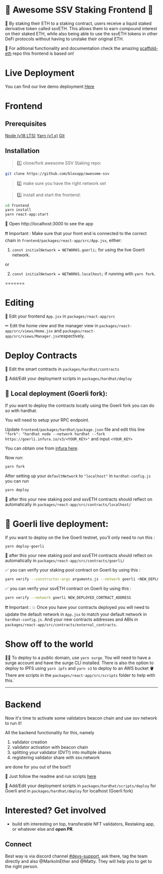 # 🥩 Awesome SSV Staking Frontend 🥩

🚀 By staking their ETH to a staking contract, users receive a liquid staked derivative token called ssvETH. This allows them to earn compound interest on their staked ETH, while also being able to use the ssvETH tokens in other DeFi protocols without having to unstake their original ETH.

🙏 For aditional functionality and documentation check the amazing [scaffold-eth](https://github.com/scaffold-eth/scaffold-eth) repo this frontend is based on!

# Live Deployment

You can find our live demo deployment [Here](https://awesome-ssv-staking.surge.sh)

# Frontend

## Prerequisites

[Node (v18 LTS)](https://nodejs.org/en/download/)
[Yarn (v1.x)](https://classic.yarnpkg.com/en/docs/install/)
[Git](https://git-scm.com/downloads)

## Installation

> 1️⃣ clone/fork awesome SSV Staking repo:

```bash
git clone https://github.com/bloxapp/awesome-ssv
```
> 2️⃣ make sure you have the right network set

> 3️⃣ install and start the frontend:

```bash
cd frontend
yarn install
yarn react-app:start
```

📱 Open http://localhost:3000 to see the app

❗❗ Important : Make sure that your front end is connected to the correct chain in `frontend/packages/react-app/src/App.jsx`, either:

1. `const initialNetwork = NETWORKS.goerli;` for using the live Goerli network.

or

2. `const initialNetwork = NETWORKS.localhost;` if running with `yarn fork`.

=======
# Editing

📝 Edit your frontend `App.jsx` in `packages/react-app/src`

✏ Edit the home view and the manager view in  `packages/react-app/src/views/Home.jsx` and `packages/react-app/src/views/Manager.jsx`respectively.  


# Deploy Contracts

🔏 Edit the smart contracts in `packages/hardhat/contracts`

💼 Add/Edit your deployment scripts in `packages/hardhat/deploy`

## 🚨 Local deployment (Goerli fork):

If you want to deploy the contracts locally using the Goerli fork you can do so with hardhat.

You will need to setup your RPC endpoint.

Update `frontend/packages/hardhat/package.json` file and edit this line `"fork": "hardhat node --network hardhat --fork https://goerli.infura.io/v3/<YOUR_KEY>"` and input `<YOUR_KEY>`

You can obtain one from [infura here](https://app.infura.io/).

Now run:

```bash
yarn fork
```

After setting up your `defaultNetwork` to `"localhost"` in `hardhat-config.js` you can run

```bash
yarn deploy
```
🎇 after this your new staking pool and ssvETH contracts should reflect on automatically in `packages/react-app/src/contracts/localhost/`

# 🚨 Goerli live deployment:

If you want to deploy on the live Goerli testnet, you'll only need to run this :

```bash
yarn deploy-goerli
```
🎇 after this your new staking pool and ssvETH contracts should reflect on automatically in `packages/react-app/src/contracts/goerli/`


✅ you can verify your staking pool contract on Goerli by using this :


```bash
yarn verify --constructor-args arguments.js --network goerli <NEW_DEPLOYED_CONTRACT_ADDRESS>
```


✅ you can verify your ssvETH contract on Goerli by using this :


```bash
yarn verify --network goerli NEW_DEPLOYED_CONTRACT_ADDRESS
```

❗❗ Important :
💥 Once you have your contracts deployed you will need to update the default network in `App.jsx` to match your default network in `hardhat-config.js`. And your new contracts addresses and ABIs in `packages/react-app/src/contracts/external_contracts`.

# Show off to the world

🚨📡 To deploy to a public domain, use `yarn surge`. You will need to have a surge account and have the surge CLI installed. There is also the option to deploy to IPFS using `yarn ipfs` and `yarn s3` to deploy to an AWS bucket 🪣 There are scripts in the `packages/react-app/src/scripts` folder to help with this.`

---



# Backend

Now it's time to activate some validators beacon chain and use ssv network to run it! 

All the backend functionality for this, namely 

1. validator creation
2. validator activation with beacon chain
3. splitting your validator (DVT!) into multiple shares
4. registering validator share with ssv.network 

are done for you out of the box!!!


🚀 Just follow the readme and run scripts [here](https://github.com/bloxapp/awesome-ssv/blob/main/RUN_BACKEND.md)


💼 Add/Edit your deployment scripts in `packages/hardhat/scripts/deploy` for Goerli and in `packages/hardhat/deploy` for localhost (Goerli fork)



# Interested? Get involved 

- build sth interesting on top, transferable NFT validators, Restaking app, or whatever else and **open PR**.

## Connect

Best way is via discord channel [#devs-support](https://discord.com/channels/723834989506068561/766640777815523330), ask there, tag the team directly and also @MarkoInEther and @Matty. They will help you to get to the right person.




